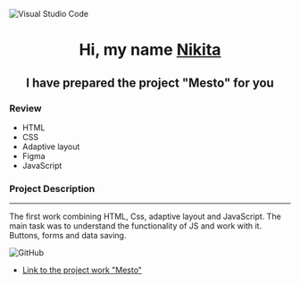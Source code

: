 ![Visual Studio Code](https://img.shields.io/badge/Visual%20Studio%20Code-0078d7.svg?style=for-the-badge&logo=visual-studio-code&logoColor=white)


<h1 align="center">Hi, my name <a href="https://vk.com/haircutterpro" target="_blank">Nikita</a></h1>
<h2 align="center">I have prepared the project "Mesto" for you</h2>

### Review
* HTML
* CSS
* Adaptive layout
* Figma
* JavaScript

**<h3>Project Description</h3>**
________________________

The first work combining HTML, Css, adaptive layout and JavaScript.
The main task was to understand the functionality of JS and work with it. Buttons, forms and data saving.

![GitHub](https://img.shields.io/badge/github-%23121011.svg?style=for-the-badge&logo=github&logoColor=white)

* [Link to the project work "Mesto"](https://nikitaprokopenko1.github.io/mesto-index.html/)
